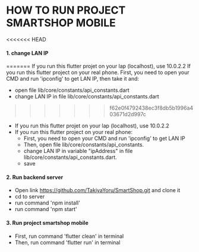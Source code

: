 # HOW TO RUN PROJECT SMARTSHOP MOBILE


<<<<<<< HEAD
#### 1. change LAN IP 
=======
If you run this flutter projet on your lap (localhost), use 10.0.2.2
If you run this flutter project on your real phone. First, you need to open your CMD and run 'ipconfig' to get LAN IP, then take it and:    
   - open file lib/core/constants/api_constants.dart
   - change LAN IP in file lib/core/constants/api_constants.dart
>>>>>>> f62e0f4792438ec3f8db5b1996a403671d2d997c

- If you run this flutter projet on your lap (localhost), use 10.0.2.2
- If you run this flutter project on your real phone:           
   - First, you need to open your CMD and run 'ipconfig' to get LAN IP  
   - Then, open file lib/core/constants/api_constants. 
   - change LAN IP in variable "ipAddress" in  file lib/core/constants/api_constants.dart.
   - save

#### 2. Run backend server
- Open link https://github.com/TakiyaYoru/SmartShop.git and clone it 
- cd to server
- run command 'npm install'
- run command 'npm start'

#### 3. Run project smartshop mobile
   
- First, run command 'flutter clean' in terminal
- Then, run command 'flutter run' in terminal
